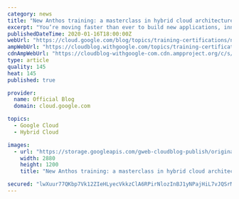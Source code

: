 ```yaml
---
category: news
title: "New Anthos training: a masterclass in hybrid cloud architecture and management"
excerpt: "You’re moving faster than ever to build new applications, innovate, and bring value to your customers. Anthos, Google Cloud’s open application modernization platform, can help you modernize your existing applications, making them more portable, maintainable, scalable and secure. And now, our newest learning"
publishedDateTime: 2020-01-16T18:00:00Z
webUrl: "https://cloud.google.com/blog/topics/training-certifications/new-anthos-training-a-masterclass-in-hybrid-cloud-architecture-and-management/"
ampWebUrl: "https://cloudblog.withgoogle.com/topics/training-certifications/new-anthos-training-a-masterclass-in-hybrid-cloud-architecture-and-management/amp/"
cdnAmpWebUrl: "https://cloudblog-withgoogle-com.cdn.ampproject.org/c/s/cloudblog.withgoogle.com/topics/training-certifications/new-anthos-training-a-masterclass-in-hybrid-cloud-architecture-and-management/amp/"
type: article
quality: 145
heat: 145
published: true

provider:
  name: Official Blog
  domain: cloud.google.com

topics:
  - Google Cloud
  - Hybrid Cloud

images:
  - url: "https://storage.googleapis.com/gweb-cloudblog-publish/original_images/GCP_training_1.jpg"
    width: 2880
    height: 1200
    title: "New Anthos training: a masterclass in hybrid cloud architecture and management"

secured: "lwXuur77QKbp7Vk12ZIeHLyecVkkzClA6RPirNlozInBJ1yNPajHiL7vJQSrMfM1h75WWPmccfYO1mo4Qt2Bk/CxAEGLPXYeOdclwUWGljb41UmPXnVoyuNTeH5sNlH3G5ldpQT8Q7Pq6FIVDrmsRXR2stP2zkkeS5B3TsBgJhkv2nNC+Nww2iK4yhjBZeA/nGwdK8enzBiYgEkiZtG3122wFR52m3tZDPLj8M+QHo7CTfilXN0JGtKC0WC8WvEEFgY5CsZkXo52WPxJrsqr4YlCHtemPCca3R9vEQEhD9X2y/rKvcO2y6Az/3vDw0oF5YzS2zOlAJRD0+BGBDjqtA==;HGCDmZDdVYWvBpdEhBBRaA=="
---
```


